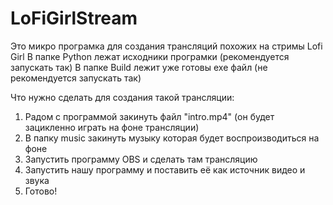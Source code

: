# LoFiGirlStream
Это микро програмка для создания трансляций похожих на стримы Lofi Girl
В папке Python лежат исходники програмки (рекомендуется запускать так)
В папке Build лежит уже готовы exe файл (не рекомендуется запускать так)

Что нужно сделать для создания такой трансляции:
1) Радом с программой закинуть файл "intro.mp4" (он будет зацикленно играть на фоне трансляции)
2) В папку music закинуть музыку которая будет воспроизводиться на фоне
3) Запустить программу OBS и сделать там трансляцию
4) Запустить нашу программу и поставить её как источник видео и звука
5) Готово!